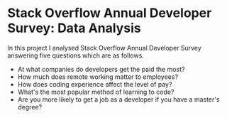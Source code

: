 # Stack Overflow Annual Developer Survey: Data Analysis

In this project I analysed Stack Overflow Annual Developer Survey answering five questions which are as follows.

- At what companies do developers get the paid the most?
- How much does remote working matter to employees?
- How does coding experience affect the level of pay?
- What's the most popular method of learning to code?
- Are you more likely to get a job as a developer if you have a master's degree?
